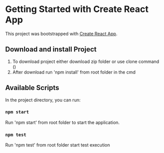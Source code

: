 # Getting Started with Create React App

This project was bootstrapped with [Create React App](https://github.com/facebook/create-react-app).

## Download and install Project

1. To download project either download zip folder or use clone command ()
2. After download run 'npm install' from root folder in the cmd

## Available Scripts

In the project directory, you can run:

### `npm start`

Run 'npm start' from root folder to start the application.

### `npm test`

Run 'npm test' from root folder start test execution

